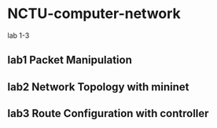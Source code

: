 # NCTU-computer-network
lab 1-3

## lab1 Packet Manipulation

## lab2 Network Topology with mininet

## lab3 Route Configuration with controller
